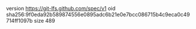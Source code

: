 version https://git-lfs.github.com/spec/v1
oid sha256:9f0eda92b589874556e0895adc6b21e0e7bcc086715b4c9eca0c49714ff1097b
size 489
